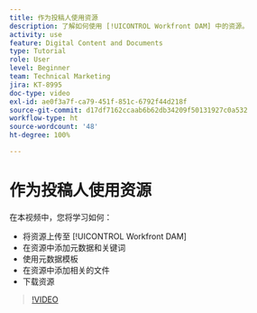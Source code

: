 ```yaml
---
title: 作为投稿人使用资源
description: 了解如何使用 [!UICONTROL Workfront DAM] 中的资源。
activity: use
feature: Digital Content and Documents
type: Tutorial
role: User
level: Beginner
team: Technical Marketing
jira: KT-8995
doc-type: video
exl-id: ae0f3a7f-ca79-451f-851c-6792f44d218f
source-git-commit: d17df7162ccaab6b62db34209f50131927c0a532
workflow-type: ht
source-wordcount: '48'
ht-degree: 100%

---
```


# 作为投稿人使用资源

在本视频中，您将学习如何：

* 将资源上传至 [!UICONTROL Workfront DAM]
* 在资源中添加元数据和关键词
* 使用元数据模板
* 在资源中添加相关的文件
* 下载资源

>[!VIDEO](https://video.tv.adobe.com/v/335255/?quality=12&learn=on&enablevpops)

